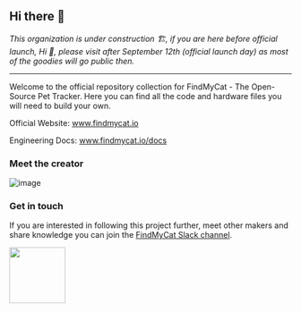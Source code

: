## Hi there 👋

<i>This organization is under construction :building_construction:, if you are here before official launch, Hi 👋, please visit after September 12th (official launch day) as most of the goodies will go public then.</i>

<hr/>

Welcome to the official repository collection for FindMyCat - The Open-Source Pet Tracker. Here you can find all the code and hardware files you will need to build your own.

Official Website: www.findmycat.io

Engineering Docs: www.findmycat.io/docs


### Meet the creator
![image](https://github.com/FindMyCat/.github/assets/18511823/8ca5f8e2-9560-4658-a672-7b3e59076e8a)


<!--

**Here are some ideas to get you started:**

🙋‍♀️ A short introduction - what is your organization all about?
🌈 Contribution guidelines - how can the community get involved?
👩‍💻 Useful resources - where can the community find your docs? Is there anything else the community should know?
🍿 Fun facts - what does your team eat for breakfast?
🧙 Remember, you can do mighty things with the power of [Markdown](https://docs.github.com/github/writing-on-github/getting-started-with-writing-and-formatting-on-github/basic-writing-and-formatting-syntax)
-->


### Get in touch
If you are interested in following this project further, meet other makers and share knowledge you can join the [FindMyCat Slack channel](https://join.slack.com/t/findmycat/shared_invite/zt-21wo1f57m-zVcXlUkAvFmwDA3k5uYysw).

<a href="https://join.slack.com/t/findmycat/shared_invite/zt-21wo1f57m-zVcXlUkAvFmwDA3k5uYysw">
<img width="100px" src="https://github.com/FindMyCat/.github/assets/18511823/d5c61771-efce-4dfb-b317-1888b05a184d"/></a>

